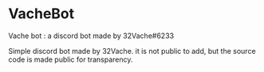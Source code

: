 # VacheBot
Vache bot : a discord bot made by 32Vache#6233

Simple discord bot made by 32Vache. it is not public to add, but the source code is made public for transparency.
